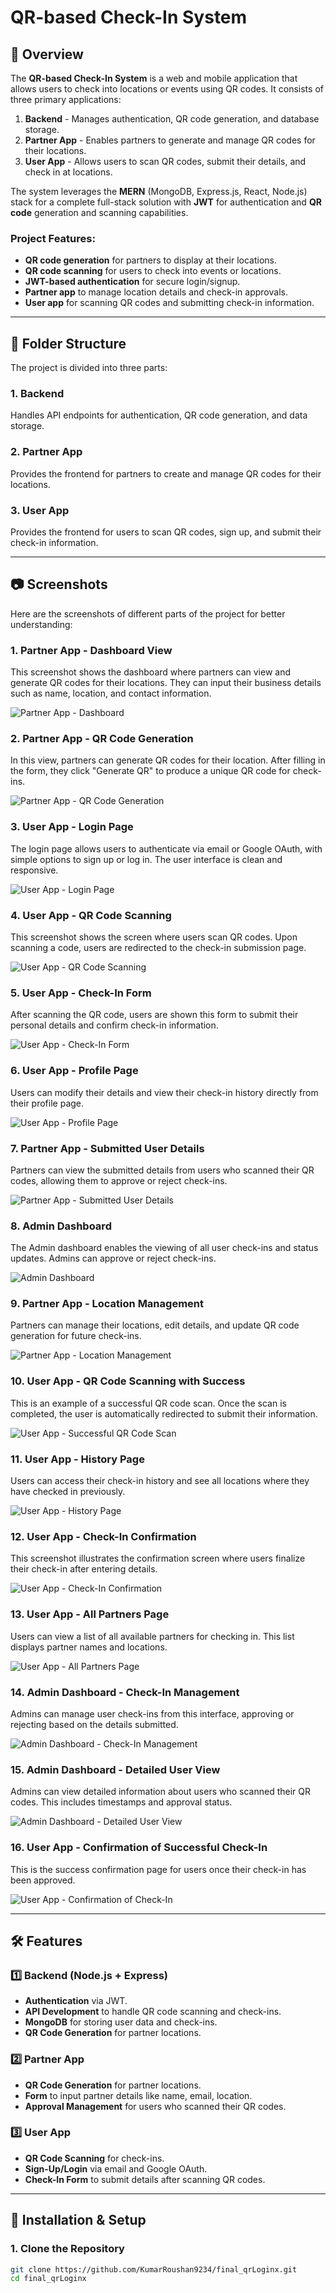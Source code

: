 # QR-based Check-In System

## 🚀 Overview

The **QR-based Check-In System** is a web and mobile application that allows users to check into locations or events using QR codes. It consists of three primary applications:

1. **Backend** - Manages authentication, QR code generation, and database storage.
2. **Partner App** - Enables partners to generate and manage QR codes for their locations.
3. **User App** - Allows users to scan QR codes, submit their details, and check in at locations.

The system leverages the **MERN** (MongoDB, Express.js, React, Node.js) stack for a complete full-stack solution with **JWT** for authentication and **QR code** generation and scanning capabilities.

### **Project Features**:

- **QR code generation** for partners to display at their locations.
- **QR code scanning** for users to check into events or locations.
- **JWT-based authentication** for secure login/signup.
- **Partner app** to manage location details and check-in approvals.
- **User app** for scanning QR codes and submitting check-in information.

---

## 📁 Folder Structure

The project is divided into three parts:

### **1. Backend**

Handles API endpoints for authentication, QR code generation, and data storage.

### **2. Partner App**

Provides the frontend for partners to create and manage QR codes for their locations.

### **3. User App**

Provides the frontend for users to scan QR codes, sign up, and submit their check-in information.

---

## 📷 Screenshots

Here are the screenshots of different parts of the project for better understanding:

### **1. Partner App - Dashboard View**

This screenshot shows the dashboard where partners can view and generate QR codes for their locations. They can input their business details such as name, location, and contact information.

![Partner App - Dashboard](./screenshots/Screenshot_2025-03-07_184059.png)

### **2. Partner App - QR Code Generation**

In this view, partners can generate QR codes for their location. After filling in the form, they click "Generate QR" to produce a unique QR code for check-ins.

![Partner App - QR Code Generation](./screenshots/Screenshot_2025-03-07_184318.png)

### **3. User App - Login Page**

The login page allows users to authenticate via email or Google OAuth, with simple options to sign up or log in. The user interface is clean and responsive.

![User App - Login Page](./screenshots/Screenshot_2025-03-07_184544.png)

### **4. User App - QR Code Scanning**

This screenshot shows the screen where users scan QR codes. Upon scanning a code, users are redirected to the check-in submission page.

![User App - QR Code Scanning](./screenshots/Screenshot_2025-03-07_184135.png)

### **5. User App - Check-In Form**

After scanning the QR code, users are shown this form to submit their personal details and confirm check-in information.

![User App - Check-In Form](./screenshots/Screenshot_2025-03-07_184330.png)

### **6. User App - Profile Page**

Users can modify their details and view their check-in history directly from their profile page.

![User App - Profile Page](./screenshots/Screenshot_2025-03-07_184555.png)

### **7. Partner App - Submitted User Details**

Partners can view the submitted details from users who scanned their QR codes, allowing them to approve or reject check-ins.

![Partner App - Submitted User Details](./screenshots/Screenshot_2025-03-07_184211.png)

### **8. Admin Dashboard**

The Admin dashboard enables the viewing of all user check-ins and status updates. Admins can approve or reject check-ins.

![Admin Dashboard](./screenshots/Screenshot_2025-03-07_184340.png)

### **9. Partner App - Location Management**

Partners can manage their locations, edit details, and update QR code generation for future check-ins.

![Partner App - Location Management](./screenshots/Screenshot_2025-03-07_184605.png)

### **10. User App - QR Code Scanning with Success**

This is an example of a successful QR code scan. Once the scan is completed, the user is automatically redirected to submit their information.

![User App - Successful QR Code Scan](./screenshots/Screenshot_2025-03-07_184221.png)

### **11. User App - History Page**

Users can access their check-in history and see all locations where they have checked in previously.

![User App - History Page](./screenshots/Screenshot_2025-03-07_184350.png)

### **12. User App - Check-In Confirmation**

This screenshot illustrates the confirmation screen where users finalize their check-in after entering details.

![User App - Check-In Confirmation](./screenshots/Screenshot_2025-03-07_184800.png)

### **13. User App - All Partners Page**

Users can view a list of all available partners for checking in. This list displays partner names and locations.

![User App - All Partners Page](./screenshots/Screenshot_2025-03-07_184246.png)

### **14. Admin Dashboard - Check-In Management**

Admins can manage user check-ins from this interface, approving or rejecting based on the details submitted.

![Admin Dashboard - Check-In Management](screenshots/Screenshot_2025-03-07_184357.png)

### **15. Admin Dashboard - Detailed User View**

Admins can view detailed information about users who scanned their QR codes. This includes timestamps and approval status.

![Admin Dashboard - Detailed User View](./screenshots/Screenshot_2025-03-07_184956.png)

### **16. User App - Confirmation of Successful Check-In**

This is the success confirmation page for users once their check-in has been approved.

![User App - Confirmation of Check-In](./screenshots/Screenshot_2025-03-07_184301.png)

---

## 🛠️ Features

### **1️⃣ Backend (Node.js + Express)**

- **Authentication** via JWT.
- **API Development** to handle QR code scanning and check-ins.
- **MongoDB** for storing user data and check-ins.
- **QR Code Generation** for partner locations.

### **2️⃣ Partner App**

- **QR Code Generation** for partner locations.
- **Form** to input partner details like name, email, location.
- **Approval Management** for users who scanned their QR codes.

### **3️⃣ User App**

- **QR Code Scanning** for check-ins.
- **Sign-Up/Login** via email and Google OAuth.
- **Check-In Form** to submit details after scanning QR codes.

---

## 🚀 Installation & Setup

### 1. Clone the Repository

```bash
git clone https://github.com/KumarRoushan9234/final_qrLoginx.git
cd final_qrLoginx
```
